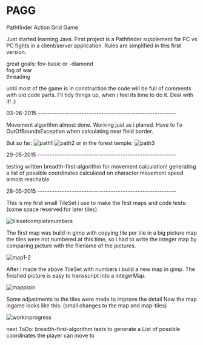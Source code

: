 # PAGG
Pathfinder Action Grid Game

Just started learning Java. First project is a Pathfinder supplement for PC vs PC fights in a client/server application. Rules are simplified in this first version.

great goals: fov-basic or -diamond<br>
fog of war<br>
threading<br>

until most of the game is in construction the code will be full of comments with old code parts.
I'll tidy things up, when i feel its time to do it. Deal with it! ;)

03-06-2015 ---------------------------------------------------------

Movement algorithm almost done. Working just as i planed.
Have to fix OutOfBoundsException when calculating near field border.

But so far:
![path1](https://cloud.githubusercontent.com/assets/12558206/7956158/5f0611d8-09de-11e5-8689-382fd2fc5146.jpg)
![path2](https://cloud.githubusercontent.com/assets/12558206/7956161/645f71d8-09de-11e5-9f97-b0020676ba06.jpg)
or in the forest temple:
![path3](https://cloud.githubusercontent.com/assets/12558206/7956731/6874b9dc-09e2-11e5-9ae3-5ecd69dd0d7e.jpg)


29-05-2015 ---------------------------------------------------------

testing written breadth-first-algorithm for movement calculation!
generating a list of possible coordinates calculated on character movement speed almost reachable

28-05-2015 ---------------------------------------------------------

This is my first small TileSet i use to make the first maps and code tests:
(some space reserved for later tiles)

![tilesetcompletenumbers](https://cloud.githubusercontent.com/assets/12558206/7860479/d3e938a2-0549-11e5-90b7-7e97708bc9c7.jpg)

The first map was build in gimp with copying tile per tile in a big picture map
the tiles were not numbered at this time, so i had to write the integer map by comparing picture with the filename of the pictures.

![map1-2](https://cloud.githubusercontent.com/assets/12558206/7860557/5d7a0646-054a-11e5-8233-9d4d09aed066.jpg)


After i made the above TileSet with numbers i build a new map in gimp. The finished picture is easy to transscript into a integerMap.

![mapplain](https://cloud.githubusercontent.com/assets/12558206/7860561/660bbde0-054a-11e5-8797-972e1fc74f84.jpg)


Some adjustments to the tiles were made to improve the detail
Now the map ingame looks like this:
(small changes to the map and map-tiles)

![workinprogress](https://cloud.githubusercontent.com/assets/12558206/7860589/af808852-054a-11e5-9be8-e5fa5e08654a.jpg)


next ToDo: breadth-first-algorithm tests to generate a List of possible coordinates the player can move to
